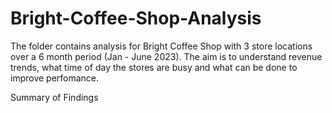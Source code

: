 # Bright-Coffee-Shop-Analysis
The folder contains analysis for Bright Coffee Shop with 3 store locations over a 6 month period (Jan - June 2023). The aim is to understand revenue trends, what time of day the stores are busy and what can be done to improve perfomance.

Summary of Findings
